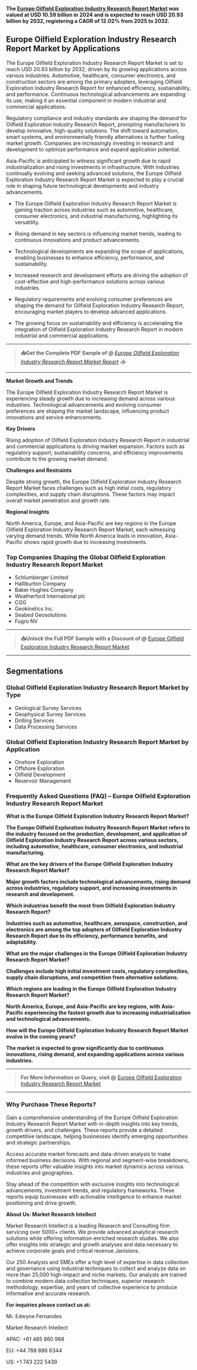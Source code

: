 <p><strong>The <a href="https://www.marketresearchintellect.com/download-sample/?rid=996319&amp;utm_source=Pulse-April-Europe&amp;utm_medium=852">Europe Oilfield Exploration Industry Research Report Market</a> was valued at USD 10.59 billion in 2024 and is expected to reach USD 20.93 billion by 2032, registering a CAGR of 12.02% from 2025 to 2032.</strong></p><h2>Europe Oilfield Exploration Industry Research Report Market by Applications&nbsp;</h2><p><p>The Europe Oilfield Exploration Industry Research Report Market is set to reach USD 20.93 billion by 2032, driven by its growing applications across various industries. Automotive, healthcare, consumer electronics, and construction sectors are among the primary adopters, leveraging Oilfield Exploration Industry Research Report for enhanced efficiency, sustainability, and performance. Continuous technological advancements are expanding its use, making it an essential component in modern industrial and commercial applications.</p><p>Regulatory compliance and industry standards are shaping the demand for Oilfield Exploration Industry Research Report, prompting manufacturers to develop innovative, high-quality solutions. The shift toward automation, smart systems, and environmentally friendly alternatives is further fueling market growth. Companies are increasingly investing in research and development to optimize performance and expand application potential.</p><p>Asia-Pacific is anticipated to witness significant growth due to rapid industrialization and rising investments in infrastructure. With industries continually evolving and seeking advanced solutions, the Europe Oilfield Exploration Industry Research Report Market is expected to play a crucial role in shaping future technological developments and industry advancements.</p></p><ul><li><p>The Europe Oilfield Exploration Industry Research Report Market is gaining traction across industries such as automotive, healthcare, consumer electronics, and industrial manufacturing, highlighting its versatility.</p></li><li><p>Rising demand in key sectors is influencing market trends, leading to continuous innovations and product advancements.</p></li><li><p>Technological developments are expanding the scope of applications, enabling businesses to enhance efficiency, performance, and sustainability.</p></li><li><p>Increased research and development efforts are driving the adoption of cost-effective and high-performance solutions across various industries.</p></li><li><p>Regulatory requirements and evolving consumer preferences are shaping the demand for Oilfield Exploration Industry Research Report, encouraging market players to develop advanced applications.</p></li><li><p>The growing focus on sustainability and efficiency is accelerating the integration of Oilfield Exploration Industry Research Report in modern industrial and commercial applications.</p></li></ul><hr /><blockquote><p><strong><span class="font-[700]">📥Get the Complete PDF Sample of @ </span></strong><em><span class="font-[700]"><a href="https://www.marketresearchintellect.com/download-sample/?rid=996319&amp;utm_source=Pulse-April-Europe&amp;utm_medium=852" target="_blank" data-tracking-control-name="article-ssr-frontend-pulse_little-text-block" data-tracking-will-navigate="" data-test-link="">Europe Oilfield Exploration Industry Research Report Market Report</a>&nbsp;📥</span></em></p></blockquote><hr /><p class="" data-start="77" data-end="360"><strong data-start="77" data-end="105">Market Growth and Trends</strong></p><p class="" data-start="77" data-end="360">The Europe Oilfield Exploration Industry Research Report Market is experiencing steady growth due to increasing demand across various industries. Technological advancements and evolving consumer preferences are shaping the market landscape, influencing product innovations and service enhancements.</p><p class="" data-start="362" data-end="606"><strong data-start="362" data-end="377">Key Drivers</strong></p><p class="" data-start="362" data-end="606">Rising adoption of Oilfield Exploration Industry Research Report in industrial and commercial applications is driving market expansion. Factors such as regulatory support, sustainability concerns, and efficiency improvements contribute to the growing market demand.</p><p class="" data-start="608" data-end="849"><strong data-start="608" data-end="637">Challenges and Restraints</strong></p><p class="" data-start="608" data-end="849">Despite strong growth, the Europe Oilfield Exploration Industry Research Report Market faces challenges such as high initial costs, regulatory complexities, and supply chain disruptions. These factors may impact overall market penetration and growth rate.</p><p class="" data-start="851" data-end="1095"><strong data-start="851" data-end="872">Regional Insights</strong></p><p class="" data-start="851" data-end="1095">North America, Europe, and Asia-Pacific are key regions in the Europe Oilfield Exploration Industry Research Report Market, each witnessing varying demand trends. While North America leads in innovation, Asia-Pacific shows rapid growth due to increasing investments.</p><p><h3>Top Companies Shaping the Global Oilfield Exploration Industry Research Report Market </h3><ul><li>Schlumberger Limited</li><li>Halliburton Company</li><li>Baker Hughes Company</li><li>Weatherford International plc</li><li>CGG</li><li>Geokinetics Inc.</li><li>Seabed Geosolutions</li><li>Fugro NV</li></ul></p><hr /><blockquote><p><strong>📥Unlock the Full PDF Sample with a Discount of @</strong> <a href="https://www.marketresearchintellect.com/ask-for-discount/?rid=996319&amp;utm_source=Pulse-April-Europe&amp;utm_medium=852">Europe Oilfield Exploration Industry Research Report Market</a></p></blockquote><hr /><p><h2>Segmentations</h2><h3>Global Oilfield Exploration Industry Research Report Market by Type</h3><ul><li>Geological Survey Services</li><li>Geophysical Survey Services</li><li>Drilling Services</li><li>Data Processing Services</li></ul><h3>Global Oilfield Exploration Industry Research Report Market by Application</h3><ul><li>Onshore Exploration</li><li>Offshore Exploration</li><li>Oilfield Development</li><li>Reservoir Management</li></ul></p><h3><strong>Frequently Asked Questions (FAQ) &ndash; Europe Oilfield Exploration Industry Research Report Market</strong></h3><p><strong>What is the Europe Oilfield Exploration Industry Research Report Market?</strong></p><p><strong>The Europe Oilfield Exploration Industry Research Report Market refers to the industry focused on the production, development, and application of Oilfield Exploration Industry Research Report across various sectors, including automotive, healthcare, consumer electronics, and industrial manufacturing.</strong></p><p><strong>What are the key drivers of the Europe Oilfield Exploration Industry Research Report Market?</strong></p><p><strong>Major growth factors include technological advancements, rising demand across industries, regulatory support, and increasing investments in research and development.</strong></p><p><strong>Which industries benefit the most from Oilfield Exploration Industry Research Report?</strong></p><p><strong>Industries such as automotive, healthcare, aerospace, construction, and electronics are among the top adopters of Oilfield Exploration Industry Research Report due to its efficiency, performance benefits, and adaptability.</strong></p><p><strong>What are the major challenges in the Europe Oilfield Exploration Industry Research Report Market?</strong></p><p><strong>Challenges include high initial investment costs, regulatory complexities, supply chain disruptions, and competition from alternative solutions.</strong></p><p><strong>Which regions are leading in the Europe Oilfield Exploration Industry Research Report Market?</strong></p><p><strong>North America, Europe, and Asia-Pacific are key regions, with Asia-Pacific experiencing the fastest growth due to increasing industrialization and technological advancements.</strong></p><p><strong>How will the Europe Oilfield Exploration Industry Research Report Market evolve in the coming years?</strong></p><p><strong>The market is expected to grow significantly due to continuous innovations, rising demand, and expanding applications across various industries.</strong></p><hr /><blockquote><p><span class="font-[700]"><strong>For More Information or Query, visit&nbsp;@</strong>&nbsp;</span><span class="font-[700]"><a href="https://www.marketresearchintellect.com/product/global-oilfield-exploration-industry-research-report-market/?utm_source=Linkedin&utm_medium=852" target="_blank" data-tracking-control-name="article-ssr-frontend-pulse_little-text-block" data-tracking-will-navigate="" data-test-link="">Europe Oilfield Exploration Industry Research Report Market</a></span></p></blockquote><hr /><h3><strong data-start="0" data-end="31">Why Purchase These Reports?</strong></h3><p class="" data-start="35" data-end="297">Gain a comprehensive understanding of the Europe Oilfield Exploration Industry Research Report Market with in-depth insights into key trends, growth drivers, and challenges. These reports provide a detailed competitive landscape, helping businesses identify emerging opportunities and strategic partnerships.</p><p class="" data-start="299" data-end="540">Access accurate market forecasts and data-driven analysis to make informed business decisions. With regional and segment-wise breakdowns, these reports offer valuable insights into market dynamics across various industries and geographies.</p><p class="" data-start="542" data-end="784">Stay ahead of the competition with exclusive insights into technological advancements, investment trends, and regulatory frameworks. These reports equip businesses with actionable intelligence to enhance market positioning and drive growth.</p><p><strong><span class="font-[700]">About Us: Market Research Intellect</span></strong></p><p><span class="">Market Research Intellect is a leading Research and Consulting firm servicing over 5000+ clients. We provide advanced analytical research solutions while offering information-enriched research studies.&nbsp;</span>We also offer insights into strategic and growth analyses and data necessary to achieve corporate goals and critical revenue Janisions.</p><p><span class="">Our 250 Analysts and SMEs offer a high level of expertise in data collection and governance using industrial techniques to collect and analyze data on more than 25,000 high-impact and niche markets. Our analysts are trained to combine modern data collection techniques, superior research methodology, expertise, and years of collective experience to produce informative and accurate research.</span></p><p><strong>For inquiries please contact us at:</strong></p><p>Mr. Edwyne Fernandes</p><p>Market Research Intellect</p><p>APAC: +61 485 860 968</p><p>EU: +44 788 886 6344</p><p>US: +1 743 222 5439</p>